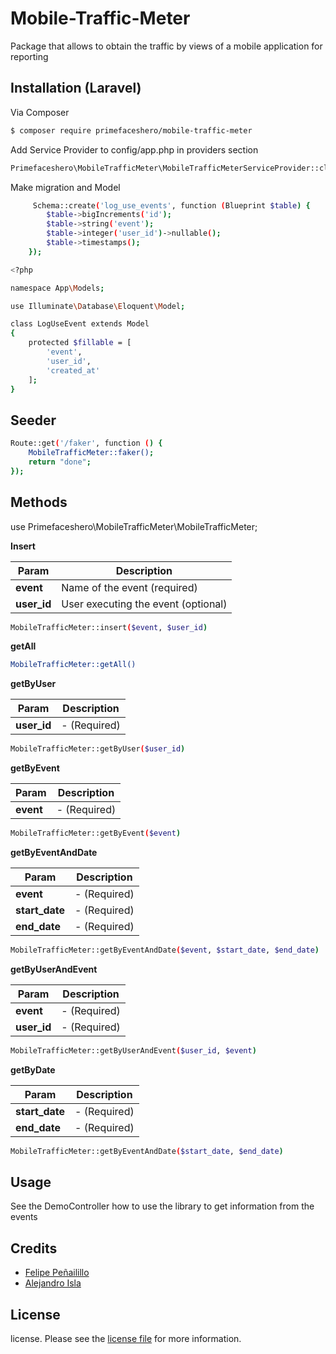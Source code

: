 # Mobile-Traffic-Meter
Package that allows to obtain the traffic by views of a mobile application for reporting

## Installation (Laravel)

Via Composer

``` bash
$ composer require primefaceshero/mobile-traffic-meter
```

Add Service Provider to config/app.php in providers section

``` bash
Primefaceshero\MobileTrafficMeter\MobileTrafficMeterServiceProvider::class,
```

Make migration and Model

``` bash
     Schema::create('log_use_events', function (Blueprint $table) {
        $table->bigIncrements('id');
        $table->string('event');
        $table->integer('user_id')->nullable();
        $table->timestamps();
    });
```

``` bash
<?php

namespace App\Models;

use Illuminate\Database\Eloquent\Model;

class LogUseEvent extends Model
{
    protected $fillable = [
        'event',
        'user_id',
        'created_at'
    ];
}
```

## Seeder

``` bash
Route::get('/faker', function () {
    MobileTrafficMeter::faker();
    return "done";
});
```

## Methods

use Primefaceshero\MobileTrafficMeter\MobileTrafficMeter;

**Insert** 

|Param          |Description                            |
|---------------|---------------------------------------|
|**event**      |Name of the event (required)|
|**user_id**   |User executing the event  (optional)  |

``` bash
MobileTrafficMeter::insert($event, $user_id)
```


**getAll** 

``` bash
MobileTrafficMeter::getAll()
```


**getByUser** 

|Param          |Description                            |
|---------------|---------------------------------------|
|**user_id**      | - (Required) |

``` bash
MobileTrafficMeter::getByUser($user_id)
```


**getByEvent** 

|Param          |Description                            |
|---------------|---------------------------------------|
|**event**      | - (Required) |

``` bash
MobileTrafficMeter::getByEvent($event)
```


**getByEventAndDate** 

|Param          |Description                            |
|---------------|---------------------------------------|
|**event**      | - (Required) |
|**start_date**      | - (Required) |
|**end_date**      | - (Required) |

``` bash
MobileTrafficMeter::getByEventAndDate($event, $start_date, $end_date)
```

**getByUserAndEvent** 

|Param          |Description                            |
|---------------|---------------------------------------|
|**event**      | - (Required) |
|**user_id**      | - (Required) |

``` bash
MobileTrafficMeter::getByUserAndEvent($user_id, $event)
```

**getByDate** 

|Param          |Description                            |
|---------------|---------------------------------------|
|**start_date**      | - (Required) |
|**end_date**      | - (Required) |

``` bash
MobileTrafficMeter::getByEventAndDate($start_date, $end_date)
```

## Usage

See the DemoController how to use the library to get information from the events

## Credits

- [Felipe Peñailillo][link-author]
- [Alejandro Isla][link-author-2]

## License

license. Please see the [license file](LICENSE) for more information.

[ico-version]: https://img.shields.io/packagist/v/primafeceshero/mobile-traffic-meter.svg?style=flat-square

[ico-downloads]: https://img.shields.io/packagist/dt/primafeceshero/mobile-traffic-meter.svg?style=flat-square

[link-packagist]: https://packagist.org/packages/primefaceshero/mobile-traffic-meter

[link-downloads]: https://packagist.org/packages/primefaceshero/mobile-traffic-meter

[link-author]: https://github.com/primefaceshero

[link-author-2]: https://github.com/willywes
